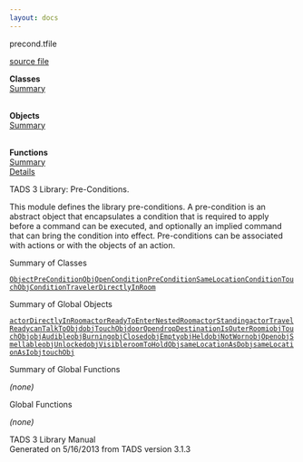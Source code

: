 ```yaml
---
layout: docs
---
```

<span class="title">precond.t</span><span class="type">file</span>

[source file](../source/precond.t.html)

**Classes**  
[Summary](#_ClassSummary_)  
 

**Objects**  
[Summary](#_ObjectSummary_)  
 

**Functions**  
[Summary](#_FunctionSummary_)  
[Details](#_Functions_)



TADS 3 Library: Pre-Conditions.

This module defines the library pre-conditions. A pre-condition is an
abstract object that encapsulates a condition that is required to apply
before a command can be executed, and optionally an implied command that
can bring the condition into effect. Pre-conditions can be associated
with actions or with the objects of an action.



<span id="_ClassSummary_"></span>



<span class="hdln">Summary of Classes</span>  



[`ObjectPreCondition`](../object/ObjectPreCondition.html)[`ObjOpenCondition`](../object/ObjOpenCondition.html)[`PreCondition`](../object/PreCondition.html)[`SameLocationCondition`](../object/SameLocationCondition.html)[`TouchObjCondition`](../object/TouchObjCondition.html)[`TravelerDirectlyInRoom`](../object/TravelerDirectlyInRoom.html)
<span id="_ObjectSummary_"></span>



<span class="hdln">Summary of Global Objects</span>  



[`actorDirectlyInRoom`](../object/actorDirectlyInRoom.html)[`actorReadyToEnterNestedRoom`](../object/actorReadyToEnterNestedRoom.html)[`actorStanding`](../object/actorStanding.html)[`actorTravelReady`](../object/actorTravelReady.html)[`canTalkToObj`](../object/canTalkToObj.html)[`dobjTouchObj`](../object/dobjTouchObj.html)[`doorOpen`](../object/doorOpen.html)[`dropDestinationIsOuterRoom`](../object/dropDestinationIsOuterRoom.html)[`iobjTouchObj`](../object/iobjTouchObj.html)[`objAudible`](../object/objAudible.html)[`objBurning`](../object/objBurning.html)[`objClosed`](../object/objClosed.html)[`objEmpty`](../object/objEmpty.html)[`objHeld`](../object/objHeld.html)[`objNotWorn`](../object/objNotWorn.html)[`objOpen`](../object/objOpen.html)[`objSmellable`](../object/objSmellable.html)[`objUnlocked`](../object/objUnlocked.html)[`objVisible`](../object/objVisible.html)[`roomToHoldObj`](../object/roomToHoldObj.html)[`sameLocationAsDobj`](../object/sameLocationAsDobj.html)[`sameLocationAsIobj`](../object/sameLocationAsIobj.html)[`touchObj`](../object/touchObj.html)
<span id="FunctionSummary_"></span>



<span class="hdln">Summary of Global Functions</span>  



*(none)* <span id="_Functions_"></span>



<span class="hdln">Global Functions</span>  



*(none)*



TADS 3 Library Manual  
Generated on 5/16/2013 from TADS version 3.1.3



